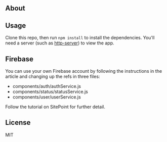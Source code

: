 ## About


## Usage

Clone this repo, then run `npm install` to install the dependencies.
You'll need a server (such as [http-server](https://www.npmjs.com/package/http-server)) to view the app.

## Firebase

You can use your own Firebase account by following the instructions in the article and changing up the refs in three files:

* components/auth/authService.js
* components/status/statusService.js
* components/user/userService.js

Follow the tutorial on SitePoint for further detail.

## License

MIT

